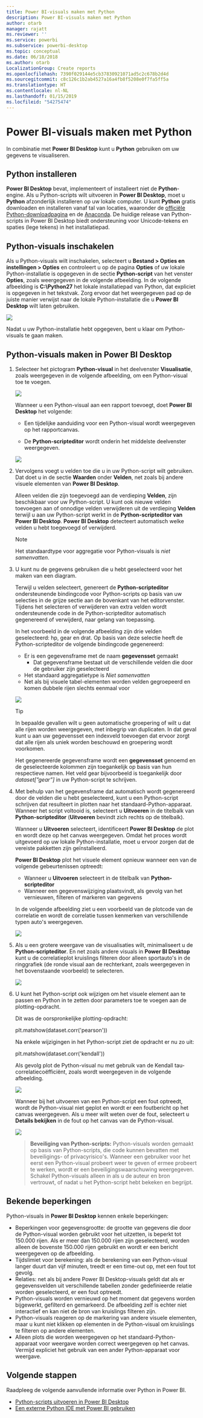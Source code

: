 ```yaml
---
title: Power BI-visuals maken met Python
description: Power BI-visuals maken met Python
author: otarb
manager: rajatt
ms.reviewer: ''
ms.service: powerbi
ms.subservice: powerbi-desktop
ms.topic: conceptual
ms.date: 06/18/2018
ms.author: otarb
LocalizationGroup: Create reports
ms.openlocfilehash: 7390f029144e5cb37830921071ad5c2c678b2d4d
ms.sourcegitcommit: c8c126c1b2ab4527a16a4fb8f5208e0f7fa5ff5a
ms.translationtype: HT
ms.contentlocale: nl-NL
ms.lasthandoff: 01/15/2019
ms.locfileid: "54275474"
---
```

# <a name="create-power-bi-visuals-using-python"></a>Power BI-visuals maken met Python
In combinatie met **Power BI Desktop** kunt u **Python** gebruiken om uw gegevens te visualiseren.

## <a name="install-python"></a>Python installeren
**Power BI Desktop** bevat, implementeert of installeert niet de **Python**-engine. Als u Python-scripts wilt uitvoeren in **Power BI Desktop**, moet u **Python** afzonderlijk installeren op uw lokale computer. U kunt **Python** gratis downloaden en installeren vanaf tal van locaties, waaronder de [officiële Python-downloadpagina](https://www.python.org/) en de [Anaconda](https://anaconda.org/anaconda/python/). De huidige release van Python-scripts in Power BI Desktop biedt ondersteuning voor Unicode-tekens en spaties (lege tekens) in het installatiepad.

## <a name="enable-python-visuals"></a>Python-visuals inschakelen
Als u Python-visuals wilt inschakelen, selecteert u **Bestand > Opties en instellingen > Opties** en controleert u op de pagina **Opties** of uw lokale Python-installatie is opgegeven in de sectie **Python-script** van het venster **Opties**, zoals weergegeven in de volgende afbeelding. In de volgende afbeelding is **C:\Python27** het lokale installatiepad van Python, dat expliciet is opgegeven in het tekstvak. Zorg ervoor dat het weergegeven pad op de juiste manier verwijst naar de lokale Python-installatie die u **Power BI Desktop** wilt laten gebruiken.
   
   ![](media/desktop-python-visuals/python-visuals-1.png)

Nadat u uw Python-installatie hebt opgegeven, bent u klaar om Python-visuals te gaan maken.

## <a name="create-python-visuals-in-power-bi-desktop"></a>Python-visuals maken in Power BI Desktop
1. Selecteer het pictogram **Python-visual** in het deelvenster **Visualisatie**, zoals weergegeven in de volgende afbeelding, om een Python-visual toe te voegen.
   
   ![](media/desktop-python-visuals/python-visuals-2.png)

   Wanneer u een Python-visual aan een rapport toevoegt, doet **Power BI Desktop** het volgende:
   
   - Een tijdelijke aanduiding voor een Python-visual wordt weergegeven op het rapportcanvas.
   
   - De **Python-scripteditor** wordt onderin het middelste deelvenster weergegeven.
   
   ![](media/desktop-python-visuals/python-visuals-3.png)

2. Vervolgens voegt u velden toe die u in uw Python-script wilt gebruiken. Dat doet u in de sectie **Waarden** onder **Velden**, net zoals bij andere visuele elementen van **Power BI Desktop**. 
    
    Alleen velden die zijn toegevoegd aan de verdieping **Velden**, zijn beschikbaar voor uw Python-script. U kunt ook nieuwe velden toevoegen aan of onnodige velden verwijderen uit de verdieping **Velden** terwijl u aan uw Python-script werkt in de **Python-scripteditor van Power BI Desktop**. **Power BI Desktop** detecteert automatisch welke velden u hebt toegevoegd of verwijderd.
   
   > [!NOTE]
   > Het standaardtype voor aggregatie voor Python-visuals is *niet samenvatten*.
   > 
   > 
   
3. U kunt nu de gegevens gebruiken die u hebt geselecteerd voor het maken van een diagram. 

    Terwijl u velden selecteert, genereert de **Python-scripteditor** ondersteunende bindingcode voor Python-scripts op basis van uw selecties in de grijze sectie aan de bovenkant van het editorvenster. Tijdens het selecteren of verwijderen van extra velden wordt ondersteunende code in de Python-scripteditor automatisch gegenereerd of verwijderd, naar gelang van toepassing.
   
   In het voorbeeld in de volgende afbeelding zijn drie velden geselecteerd: hp, gear en drat. Op basis van deze selectie heeft de Python-scripteditor de volgende bindingcode gegenereerd:
   
   * Er is een gegevensframe met de naam **gegevensset** gemaakt
     * Dat gegevensframe bestaat uit de verschillende velden die door de gebruiker zijn geselecteerd
   * Het standaard aggregatietype is *Niet samenvatten*
   * Net als bij visuele tabel-elementen worden velden gegroepeerd en komen dubbele rijen slechts eenmaal voor
   
   ![](media/desktop-python-visuals/python-visuals-4.png)
   
   > [!TIP]
   > In bepaalde gevallen wilt u geen automatische groepering of wilt u dat alle rijen worden weergegeven, met inbegrip van duplicaten. In dat geval kunt u aan uw gegevensset een indexveld toevoegen dat ervoor zorgt dat alle rijen als uniek worden beschouwd en groepering wordt voorkomen.
   > 
   > 
   
   Het gegenereerde gegevensframe wordt een **gegevensset** genoemd en de geselecteerde kolommen zijn toegankelijk op basis van hun respectieve namen. Het veld gear bijvoorbeeld is toegankelijk door *dataset[”gear”]* in uw Python-script te schrijven.

4. Met behulp van het gegevensframe dat automatisch wordt gegenereerd door de velden die u hebt geselecteerd, kunt u een Python-script schrijven dat resulteert in plotten naar het standaard-Python-apparaat. Wanneer het script voltooid is, selecteert u **Uitvoeren** in de titelbalk van **Python-scripteditor** (**Uitvoeren** bevindt zich rechts op de titelbalk).
   
    Wanneer u **Uitvoeren** selecteert, identificeert **Power BI Desktop** de plot en wordt deze op het canvas weergegeven. Omdat het proces wordt uitgevoerd op uw lokale Python-installatie, moet u ervoor zorgen dat de vereiste pakketten zijn geïnstalleerd.
   
   **Power BI Desktop** plot het visuele element opnieuw wanneer een van de volgende gebeurtenissen optreedt:
   
   * Wanneer u **Uitvoeren** selecteert in de titelbalk van **Python-scripteditor**
   * Wanneer een gegevenswijziging plaatsvindt, als gevolg van het vernieuwen, filteren of markeren van gegevens

    In de volgende afbeelding ziet u een voorbeeld van de plotcode van de correlatie en wordt de correlatie tussen kenmerken van verschillende typen auto's weergegeven.

    ![](media/desktop-python-visuals/python-visuals-5.png)

5. Als u een grotere weergave van de visualisaties wilt, minimaliseert u de **Python-scripteditor**. En net zoals andere visuals in **Power BI Desktop** kunt u de correlatieplot kruislings filteren door alleen sportauto's in de ringgrafiek (de ronde visual aan de rechterkant, zoals weergegeven in het bovenstaande voorbeeld) te selecteren.

    ![](media/desktop-python-visuals/python-visuals-6.png)

6. U kunt het Python-script ook wijzigen om het visuele element aan te passen en Python in te zetten door parameters toe te voegen aan de plotting-opdracht.

    Dit was de oorspronkelijke plotting-opdracht:

    plt.matshow(dataset.corr('pearson'))

    Na enkele wijzigingen in het Python-script ziet de opdracht er nu zo uit:

    plt.matshow(dataset.corr('kendall'))

    Als gevolg plot de Python-visual nu met gebruik van de Kendall tau-correlatiecoëfficiënt, zoals wordt weergegeven in de volgende afbeelding.

    ![](media/desktop-python-visuals/python-visuals-7.png)

    Wanneer bij het uitvoeren van een Python-script een fout optreedt, wordt de Python-visual niet geplot en wordt er een foutbericht op het canvas weergegeven. Als u meer wilt weten over de fout, selecteert u **Details bekijken** in de fout op het canvas van de Python-visual.

    ![](media/desktop-python-visuals/python-visuals-8.png)

    > **Beveiliging van Python-scripts:** Python-visuals worden gemaakt op basis van Python-scripts, die code kunnen bevatten met beveiligings- of privacyrisico's. Wanneer een gebruiker voor het eerst een Python-visual probeert weer te geven of ermee probeert te werken, wordt er een beveiligingswaarschuwing weergegeven. Schakel Python-visuals alleen in als u de auteur en bron vertrouwt, of nadat u het Python-script hebt bekeken en begrijpt.
    > 
    > 

## <a name="known-limitations"></a>Bekende beperkingen
Python-visuals in **Power BI Desktop** kennen enkele beperkingen:

* Beperkingen voor gegevensgrootte: de grootte van gegevens die door de Python-visual worden gebruikt voor het uitzetten, is beperkt tot 150.000 rijen. Als er meer dan 150.000 rijen zijn geselecteerd, worden alleen de bovenste 150.000 rijen gebruikt en wordt er een bericht weergegeven op de afbeelding.
* Tijdslimiet voor berekening: als de berekening van een Python-visual langer duurt dan vijf minuten, treedt er een time-out op, met een fout tot gevolg.
* Relaties: net als bij andere Power BI Desktop-visuals geldt dat als er gegevensvelden uit verschillende tabellen zonder gedefinieerde relatie worden geselecteerd, er een fout optreedt.
* Python-visuals worden vernieuwd op het moment dat gegevens worden bijgewerkt, gefilterd en gemarkeerd. De afbeelding zelf is echter niet interactief en kan niet de bron van kruislings filteren zijn.
* Python-visuals reageren op de markering van andere visuele elementen, maar u kunt niet klikken op elementen in de Python-visual om kruislings te filteren op andere elementen.
* Alleen plots die worden weergegeven op het standaard-Python-apparaat voor weergave worden correct weergegeven op het canvas. Vermijd expliciet het gebruik van een ander Python-apparaat voor weergave.

## <a name="next-steps"></a>Volgende stappen
Raadpleeg de volgende aanvullende informatie over Python in Power BI.

* [Python-scripts uitvoeren in Power BI Desktop](desktop-python-scripts.md)
* [Een externe Python IDE met Power BI gebruiken](desktop-python-ide.md)

